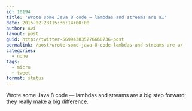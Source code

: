 ```yaml
---
id: 10194
title: 'Wrote some Java 8 code — lambdas and streams are a…'
date: 2015-02-23T15:36:14+00:00
author: Avi
layout: post
guid: http://twitter-569943835276660736-post
permalink: /post/wrote-some-java-8-code-lambdas-and-streams-are-a/
categories:
  - none
tags:
  - micro
  - tweet
format: status
---
```

Wrote some Java 8 code — lambdas and streams are a big step forward; they really make a big difference.